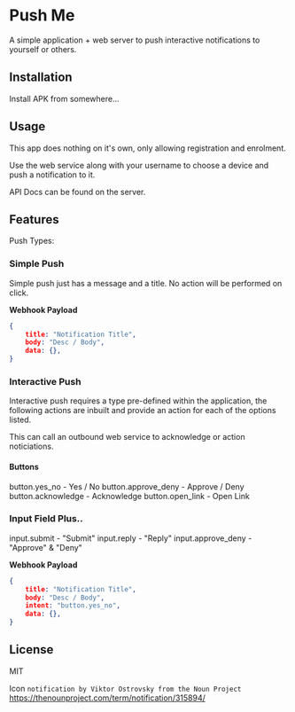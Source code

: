 # Push Me

A simple application + web server to push interactive notifications to yourself or others.

## Installation

Install APK from somewhere...


## Usage

This app does nothing on it's own, only allowing registration and enrolment.

Use the web service along with your username to choose a device and push a notification to it.

API Docs can be found on the server.

## Features

Push Types:

### Simple Push

Simple push just has a message and a title.
No action will be performed on click.

**Webhook Payload**
```json
{
    title: "Notification Title",
    body: "Desc / Body",
    data: {},
}
```

### Interactive Push

Interactive push requires a type pre-defined within the application, the following actions are inbuilt and provide an action for each of the options listed.

This can call an outbound web service to acknowledge or action noticiations.

#### Buttons
button.yes_no - Yes / No
button.approve_deny - Approve / Deny
button.acknowledge - Acknowledge
button.open_link - Open Link

### Input Field Plus..
input.submit - "Submit"
input.reply - "Reply"
input.approve_deny - "Approve" & "Deny"


**Webhook Payload**
```json
{
    title: "Notification Title",
    body: "Desc / Body",
    intent: "button.yes_no",
    data: {},
}
```

## License

MIT

Icon `notification by Viktor Ostrovsky from the Noun Project`
https://thenounproject.com/term/notification/315894/

